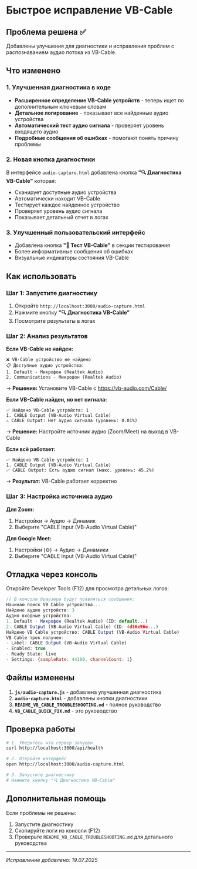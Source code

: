 # Быстрое исправление VB-Cable

## Проблема решена ✅

Добавлены улучшения для диагностики и исправления проблем с распознаванием аудио потока из VB-Cable.

## Что изменено

### 1. Улучшенная диагностика в коде
- **Расширенное определение VB-Cable устройств** - теперь ищет по дополнительным ключевым словам
- **Детальное логирование** - показывает все найденные аудио устройства
- **Автоматический тест аудио сигнала** - проверяет уровень входящего аудио
- **Подробные сообщения об ошибках** - помогают понять причину проблемы

### 2. Новая кнопка диагностики
В интерфейсе `audio-capture.html` добавлена кнопка **"🔍 Диагностика VB-Cable"** которая:
- Сканирует доступные аудио устройства
- Автоматически находит VB-Cable
- Тестирует каждое найденное устройство
- Проверяет уровень аудио сигнала
- Показывает детальный отчет в логах

### 3. Улучшенный пользовательский интерфейс
- Добавлена кнопка **"🔧 Тест VB-Cable"** в секции тестирования
- Более информативные сообщения об ошибках
- Визуальные индикаторы состояния VB-Cable

## Как использовать

### Шаг 1: Запустите диагностику
1. Откройте `http://localhost:3000/audio-capture.html`
2. Нажмите кнопку **"🔍 Диагностика VB-Cable"**
3. Посмотрите результаты в логах

### Шаг 2: Анализ результатов

**Если VB-Cable не найден:**
```
❌ VB-Cable устройство не найдено
📋 Доступные аудио устройства:
1. Default - Микрофон (Realtek Audio)
2. Communications - Микрофон (Realtek Audio)
```
→ **Решение:** Установите VB-Cable с https://vb-audio.com/Cable/

**Если VB-Cable найден, но нет сигнала:**
```
✅ Найдено VB-Cable устройств: 1
1. CABLE Output (VB-Audio Virtual Cable)
⚠️ CABLE Output: Нет аудио сигнала (уровень: 0.01%)
```
→ **Решение:** Настройте источник аудио (Zoom/Meet) на выход в VB-Cable

**Если всё работает:**
```
✅ Найдено VB-Cable устройств: 1
1. CABLE Output (VB-Audio Virtual Cable)
✅ CABLE Output: Есть аудио сигнал (макс. уровень: 45.2%)
```
→ **Результат:** VB-Cable работает корректно

### Шаг 3: Настройка источника аудио

**Для Zoom:**
1. Настройки → Аудио → Динамик
2. Выберите "CABLE Input (VB-Audio Virtual Cable)"

**Для Google Meet:**
1. Настройки (⚙️) → Аудио → Динамики
2. Выберите "CABLE Input (VB-Audio Virtual Cable)"

## Отладка через консоль

Откройте Developer Tools (F12) для просмотра детальных логов:

```javascript
// В консоли браузера будут появляться сообщения:
Начинаю поиск VB Cable устройства...
Найдено аудио устройств: 3
Аудио входные устройства:
1. Default - Микрофон (Realtek Audio) (ID: default...)
2. CABLE Output (VB-Audio Virtual Cable) (ID: 4d36e96e...)
Найдено VB Cable устройство: CABLE Output (VB-Audio Virtual Cable)
VB Cable трек получен:
- Label: CABLE Output (VB-Audio Virtual Cable)
- Enabled: true
- Ready State: live
- Settings: {sampleRate: 44100, channelCount: 1}
```

## Файлы изменены

1. **`js/audio-capture.js`** - добавлена улучшенная диагностика
2. **`audio-capture.html`** - добавлены кнопки диагностики
3. **`README_VB_CABLE_TROUBLESHOOTING.md`** - полное руководство
4. **`VB_CABLE_QUICK_FIX.md`** - это руководство

## Проверка работы

```bash
# 1. Убедитесь что сервер запущен
curl http://localhost:3000/api/health

# 2. Откройте интерфейс
open http://localhost:3000/audio-capture.html

# 3. Запустите диагностику
# Нажмите кнопку "🔍 Диагностика VB-Cable"
```

## Дополнительная помощь

Если проблемы не решены:
1. Запустите диагностику
2. Скопируйте логи из консоли (F12)
3. Проверьте `README_VB_CABLE_TROUBLESHOOTING.md` для детального руководства

---
*Исправление добавлено: 19.07.2025*